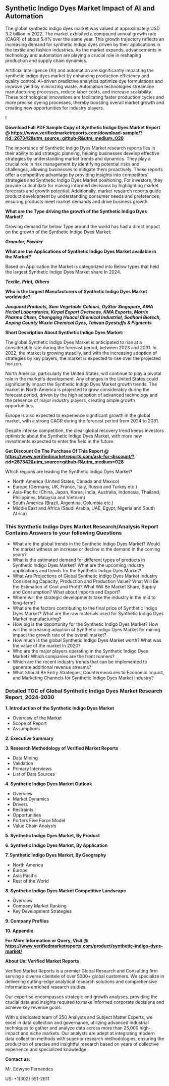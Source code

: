 <h2>Synthetic Indigo Dyes Market Impact of AI and Automation</h2><p>The global synthetic indigo dyes market was valued at approximately USD 3.2 billion in 2022. The market exhibited a compound annual growth rate (CAGR) of about 5.4% over the same year. This growth trajectory reflects an increasing demand for synthetic indigo dyes driven by their applications in the textile and fashion industries. As the market expands, advancements in technology and automation are playing a crucial role in reshaping production and supply chain dynamics.</p><p>Artificial Intelligence (AI) and automation are significantly impacting the synthetic indigo dyes market by enhancing production efficiency and quality control. AI-driven predictive analytics optimize dye formulations and improve yield by minimizing waste. Automation technologies streamline manufacturing processes, reduce labor costs, and increase scalability. These technological innovations are facilitating faster production cycles and more precise dyeing processes, thereby boosting overall market growth and creating new opportunities for industry players.</p>t</p><p id="" class=""><strong>Download Full PDF Sample Copy of Synthetic Indigo Dyes Market Report @ <a href="https://www.verifiedmarketreports.com/download-sample/?rid=267342&utm_source=github-R&utm_medium=028" target="_blank">https://www.verifiedmarketreports.com/download-sample/?rid=267342&utm_source=github-R&utm_medium=028</a></strong></p><p>The importance of&nbsp;Synthetic Indigo Dyes Market research reports lies in their ability to aid strategic planning, helping businesses develop effective strategies by understanding market trends and dynamics. They play a crucial role in risk management by identifying potential risks and challenges, allowing businesses to mitigate them proactively. These reports offer a competitive advantage by providing insights into competitors' strategies and Synthetic Indigo Dyes Market positioning. For investors, they provide critical data for making informed decisions by highlighting market forecasts and growth potential. Additionally, market research reports guide product development by understanding consumer needs and preferences, ensuring products meet market demands and drive business growth.</p><p><strong>What are the&nbsp;Type driving the growth of the Synthetic Indigo Dyes Market?</strong></p><p id="" class="">Growing demand for below Type around the world has had a direct impact on the growth of the Synthetic Indigo Dyes Market:</p><em><strong>Granular, Powder</strong></em></p><strong>What are the&nbsp;Applications&nbsp;of Synthetic Indigo Dyes Market available in the Market?</strong></p><p id="" class="">Based on Application the Market is categorized into Below types that held the largest Synthetic Indigo Dyes Market share In 2024.</p><em><strong>Textile, Print, Others</strong></em></p><strong>Who is the largest Manufacturers of Synthetic Indigo Dyes Market worldwide?</strong></p><p><em><strong>Jacquard Products, Sam Vegetable Colours, DyStar Singapore, AMA Herbal Laboratories, Kirpal Export Overseas, KMA Exports, Matrix Pharma Chem, Chongqing Huacai Chemical Industrial, Sodhani Biotech, Anping County Wuxin Chemical Dyes, Taiwan Dyestuffs & Pigments</strong></em></p><p id="" class=""><strong>Short Description About Synthetic Indigo Dyes Market:</strong></p><p>The global Synthetic Indigo Dyes Market is anticipated to rise at a considerable rate during the forecast period, between 2023 and 2031. In 2022, the market is growing steadily, and with the increasing adoption of strategies by key players, the market is expected to rise over the projected horizon.</p><p>North America, particularly the United States, will continue to play a pivotal role in the market's development. Any changes in the United States could significantly impact the Synthetic Indigo Dyes Market growth trends. The market in North America is projected to grow considerably during the forecast period, driven by the high adoption of advanced technology and the presence of major industry players, creating ample growth opportunities.</p><p>Europe is also expected to experience significant growth in the global market, with a strong CAGR during the forecast period from 2024 to 2031.</p><p>Despite intense competition, the clear global recovery trend keeps investors optimistic about the Synthetic Indigo Dyes Market, with more new investments expected to enter the field in the future.</p><p id="" class=""><strong>Get Discount On The Purchase Of This Report @ <a href="https://www.verifiedmarketreports.com/ask-for-discount/?rid=267342&utm_source=github-R&utm_medium=028" target="_blank">https://www.verifiedmarketreports.com/ask-for-discount/?rid=267342&utm_source=github-R&utm_medium=028</a></strong></p>Which regions are leading the Synthetic Indigo Dyes Market?</p><ul><li>North America (United States, Canada and Mexico)</li><li>Europe (Germany, UK, France, Italy, Russia and Turkey etc.)</li><li>Asia-Pacific (China, Japan, Korea, India, Australia, Indonesia, Thailand, Philippines, Malaysia and Vietnam)</li><li>South America (Brazil, Argentina, Columbia etc.)</li><li>Middle East and Africa (Saudi Arabia, UAE, Egypt, Nigeria and South Africa)</li></ul><h3 id="" class="">This Synthetic Indigo Dyes Market Research/Analysis Report Contains Answers to your following Questions</h3><ul><li>What are the global trends in the Synthetic Indigo Dyes Market? Would the market witness an increase or decline in the demand in the coming years?</li><li>What is the estimated demand for different types of products in Synthetic Indigo Dyes Market? What are the upcoming industry applications and trends for the Synthetic Indigo Dyes Market?</li><li>What Are Projections of Global Synthetic Indigo Dyes Market Industry Considering Capacity, Production and Production Value? What Will Be the Estimation of Cost and Profit? What Will Be Market Share, Supply and Consumption? What about imports and Export?</li><li>Where will the strategic developments take the industry in the mid to long-term?</li><li>What are the factors contributing to the final price of Synthetic Indigo Dyes Market? What are the raw materials used for Synthetic Indigo Dyes Market manufacturing?</li><li>How big is the opportunity for the Synthetic Indigo Dyes Market? How will the increasing adoption of Synthetic Indigo Dyes Market for mining impact the growth rate of the overall market?</li><li>How much is the global Synthetic Indigo Dyes Market worth? What was the value of the market In 2020?</li><li>Who are the major players operating in the Synthetic Indigo Dyes Market? Which companies are the front runners?</li><li>Which are the recent industry trends that can be implemented to generate additional revenue streams?</li><li>What Should Be Entry Strategies, Countermeasures to Economic Impact, and Marketing Channels for Synthetic Indigo Dyes Market Industry?</li></ul><h3 id="" class="">Detailed TOC of Global Synthetic Indigo Dyes Market Research Report, 2024-2030</h3><p id="" class=""><strong>1. Introduction of the Synthetic Indigo Dyes Market</strong></p><ul><li>Overview of the Market</li><li>Scope of Report</li><li>Assumptions</li></ul><p id="" class=""><strong>2. Executive Summary</strong></p><p id="" class=""><strong>3. Research Methodology of Verified Market Reports</strong></p><ul><li>Data Mining</li><li>Validation</li><li>Primary Interviews</li><li>List of Data Sources</li></ul><p id="" class=""><strong>4. Synthetic Indigo Dyes Market Outlook</strong></p><ul><li>Overview</li><li>Market Dynamics</li><li>Drivers</li><li>Restraints</li><li>Opportunities</li><li>Porters Five Force Model</li><li>Value Chain Analysis</li></ul><p id="" class=""><strong>5. Synthetic Indigo Dyes Market, By Product</strong></p><p id="" class=""><strong>6. Synthetic Indigo Dyes Market, By Application</strong></p><p id="" class=""><strong>7. Synthetic Indigo Dyes Market, By Geography</strong></p><ul><li>North America</li><li>Europe</li><li>Asia Pacific</li><li>Rest of the World</li></ul><p id="" class=""><strong>8. Synthetic Indigo Dyes Market Competitive Landscape</strong></p><ul><li>Overview</li><li>Company Market Ranking</li><li>Key Development Strategies</li></ul><p id="" class=""><strong>9. Company Profiles</strong></p><p id="" class=""><strong>10. Appendix</strong></p><p id="" class=""><strong>For More Information or Query, Visit @ <a href="https://www.verifiedmarketreports.com/product/synthetic-indigo-dyes-market/" target="_blank">https://www.verifiedmarketreports.com/product/synthetic-indigo-dyes-market/</a></strong></p><p id="" class=""><strong>About Us: Verified Market Reports</strong></p><p id="" class="">Verified Market Reports is a premier Global Research and Consulting firm serving a diverse clientele of over 5000+ global customers. We specialize in delivering cutting-edge analytical research solutions and comprehensive information-enriched research studies.</p><p id="" class="">Our expertise encompasses strategic and growth analyses, providing the crucial data and insights required to make informed corporate decisions and achieve key revenue goals.</p><p id="" class="">With a dedicated team of 250 Analysts and Subject Matter Experts, we excel in data collection and governance, utilizing advanced industrial techniques to gather and analyze data across more than 25,000 high-impact and niche markets. Our analysts are adept at integrating modern data collection methods with superior research methodologies, ensuring the production of precise and insightful research based on years of collective experience and specialized knowledge.</p><p id="" class=""><strong>Contact us:</strong></p><p id="" class="">Mr. Edwyne Fernandes</p><p id="" class="">US: +1(302) 551-2611</p>